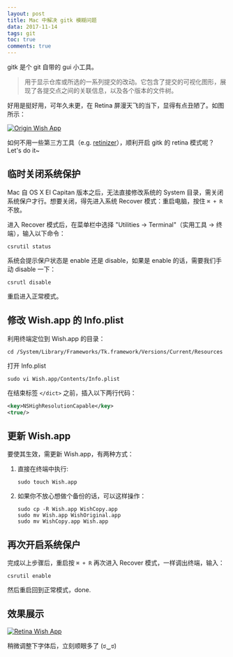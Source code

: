 ```yaml
---
layout: post
title: Mac 中解决 gitk 模糊问题
data: 2017-11-14
tags: git
toc: true
comments: true
---
```


gitk 是个 git 自带的 gui 小工具。

> 用于显示仓库或所选的一系列提交的改动。它包含了提交的可视化图形，展现了各提交点之间的关联信息，以及各个版本的文件树。

好用是挺好用，可年久未更，在 Retina 屏漫天飞的当下，显得有点丑陋了。如图所示：

[![][before]][before]

如何不用一些第三方工具（e.g. [retinizer](http://retinizer.mikelpr.com/)），顺利开启 gitk 的 retina 模式呢？Let's do it~

## 临时关闭系统保护

Mac 自 OS X EI Capitan 版本之后，无法直接修改系统的 System 目录，需关闭系统保户才行。想要关闭，得先进入系统 Recover 模式：重启电脑，按住 `⌘ + R` 不放。

进入 Recover 模式后，在菜单栏中选择 "Utilities → Terminal"（实用工具 → 终端），输入以下命令：

```
csrutil status
```

系统会提示保户状态是 enable 还是 disable，如果是 enable 的话，需要我们手动 disable 一下：

```
csrutl disable
```

重启进入正常模式。

## 修改 Wish.app 的 Info.plist

利用终端定位到 Wish.app 的目录：

```
cd /System/Library/Frameworks/Tk.framework/Versions/Current/Resources
```

打开 Info.plist

```
sudo vi Wish.app/Contents/Info.plist
```

在结束标签 `</dict>` 之前，插入以下两行代码：

```xml
<key>NSHighResolutionCapable</key>
<true/>
```

## 更新 Wish.app

要使其生效，需更新 Wish.app，有两种方式：

1. 直接在终端中执行:

    ```
    sudo touch Wish.app
    ```

1. 如果你不放心想做个备份的话，可以这样操作：

    ```
    sudo cp -R Wish.app WishCopy.app
    sudo mv Wish.app WishOriginal.app
    sudo mv WishCopy.app Wish.app
    ```

## 再次开启系统保户

完成以上步骤后，重启按 `⌘ + R` 再次进入 Recover 模式，一样调出终端，输入：

```
csrutil enable
```

然后重启回到正常模式，done.

## 效果展示

[![][after]][after]

稍微调整下字体后，立刻顺眼多了 (ಠ‿ಠ)

[before]: https://s10.mogucdn.com/mlcdn/c45406/171114_87g4dk0195cfcceajclb63eei6e7b_1050x984.png 'Origin Wish App'
[after]: https://s10.mogucdn.com/mlcdn/c45406/171114_1g8ak522be15bdfdd7hh6dhi60f44_1050x829.png 'Retina Wish App'
